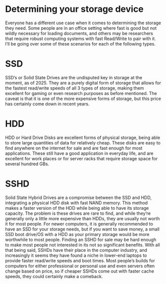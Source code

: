 # Determining your storage device
Everyone has a different use case when it comes to determining the storage they need. Some people are in an office setting where fast is good but not wildly necessary for loading documents, and others may be researchers that require robust computing systems with fast Read/Write to pair with it. I’ll be going over some of these scenarios for each of the following types.

# SSD
SSD’s or Solid State Drives are the undisputed key in storage at the moment, as of 2025. They are a purely digital form of storage that allows for the fastest read/write speeds of all 3 types of storage, making them excellent for gaming or even research purposes as before mentioned. The caveat is that it is one of the more expensive forms of storage, but this price has certainly come down in recent years. 
# HDD
HDD or Hard Drive Disks are excellent forms of physical storage, being able to store large quantities of data for relatively cheap. These disks are easy to find anywhere on the internet for sale and are fast enough for most applications. These still have a good application in everyday life, and are excellent for work places or for server racks that require storage space for several hundred GBs. 

# SSHD
Solid State Hybrid Drives are a compromise between the SSD and HDD, integrating a physical HDD disk with fast NAND memory. This method makes a faster version of the HDD while being able to have its storage capacity. The problem is these drives are rare to find, and while they’re generally only a little more expensive than HDDs, they are usually not worth it for most people. For newer computers, it is generally recommended to have an SSD for your storage needs, but if you want to save money, a small SSD boot drive/OS with a HDD as your primary storage would be more worthwhile to most people. Finding an SSHD for sale may be hard enough to make most people not interested in its not so significant benefits. With all that being said, SSHDs have their place in the computer industry, and increasingly it seems they have found a niche in lower-end laptops to provide faster read/write speeds and boot times. Most people’s builds for computers for either professional or personal use and even servers often change based on price, so if cheaper SSHDs come out with faster cache speeds, they could certainly make a comeback.

